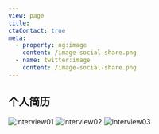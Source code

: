 ```yaml
---
view: page
title:
ctaContact: true
meta:
  - property: og:image
    content: /image-social-share.png
  - name: twitter:image
    content: /image-social-share.png
---
```

## 个人简历
![interview01](/blog/interview/interview001.jpg)
![interview02](/blog/interview/interview002.jpg)
![interview03](/blog/interview/interview003.jpg)